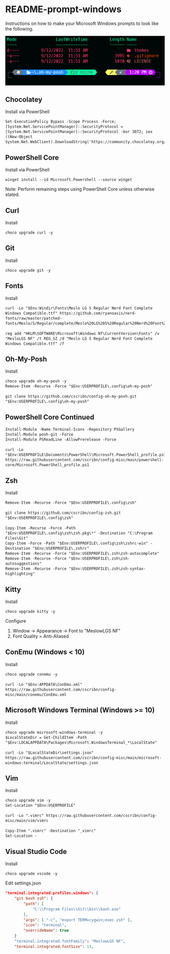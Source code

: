# README-prompt-windows

Instructions on how to make your Microsoft Windows prompts to look like the following.

![prompt](./images/prompt.png)

## Chocolatey

Install via PowerShell

```pwsh
Set-ExecutionPolicy Bypass -Scope Process -Force; [System.Net.ServicePointManager]::SecurityProtocol = [System.Net.ServicePointManager]::SecurityProtocol -bor 3072; iex ((New-Object System.Net.WebClient).DownloadString('https://community.chocolatey.org/install.ps1'))
```

## PowerShell Core

Install via PowerShell

```pwsh
winget install --id Microsoft.Powershell --source winget
```

Note: Perform remaining steps using PowerShell Core unless otherwise stated.

## Curl

Install

```pwsh
choco upgrade curl -y
```

## Git

Install

```pwsh
choco upgrade git -y
```

## Fonts

Install

```pwsh
curl -Lo "$Env:Windir\Fonts\Meslo LG S Regular Nerd Font Complete Windows Compatible.ttf" https://github.com/ryanoasis/nerd-fonts/raw/master/patched-fonts/Meslo/S/Regular/complete/Meslo%20LG%20S%20Regular%20Nerd%20Font%20Complete%20Windows%20Compatible.ttf

reg add "HKLM\SOFTWARE\Microsoft\Windows NT\CurrentVersion\Fonts" /v "MesloLGS NF" /t REG_SZ /d "Meslo LG S Regular Nerd Font Complete Windows Compatible.ttf" /f
```

## Oh-My-Posh

Install

```pwsh
choco upgrade oh-my-posh -y
Remove-Item -Recurse -Force "$Env:USERPROFILE\.config\oh-my-posh"

git clone https://github.com/cscribn/config-oh-my-posh.git  "$Env:USERPROFILE\.config\oh-my-posh"
```

## PowerShell Core Continued

```pwsh
Install-Module -Name Terminal-Icons -Repository PSGallery
Install-Module posh-git -Force
Install-Module PSReadLine -AllowPrerelease -Force

curl -Lo "$Env:USERPROFILE\Documents\PowerShell\Microsoft.PowerShell_profile.ps1" https://raw.githubusercontent.com/cscribn/config-misc/main/powershell-core/Microsoft.PowerShell_profile.ps1
```

## Zsh

Install

```pwsh
Remove-Item -Recurse -Force "$Env:USERPROFILE\.config\zsh"

git clone https://github.com/cscribn/config-zsh.git  "$Env:USERPROFILE\.config\zsh"

Copy-Item -Recurse -Force -Path "$Env:USERPROFILE\.config\zsh\zsh.pkg\*" -Destination "C:\Program Files\Git"
Copy-Item -Force -Path "$Env:USERPROFILE\.config\zsh\zshrc-win" -Destination "$Env:USERPROFILE\.zshrc"
Remove-Item -Recurse -Force "$Env:USERPROFILE\.zsh\zsh-autocomplete"
Remove-Item -Recurse -Force "$Env:USERPROFILE\.zsh\zsh-autosuggestions"
Remove-Item -Recurse -Force "$Env:USERPROFILE\.zsh\zsh-syntax-highlighting"
```

## Kitty

Install

```pwsh
choco upgrade kitty -y
```

Configure

1. Window -> Appearance -> Font to "MeslowLGS NF"
1. Font Quality = Anti-Aliased

## ConEmu (Windows < 10)

Install

```pwsh
choco upgrade conemu -y

curl -Lo "$Env:APPDATA\ConEmu.xml" https://raw.githubusercontent.com/cscribn/config-misc/main/conemu/ConEmu.xml
```

## Microsoft Windows Terminal (Windows >= 10)

Install

```pwsh
choco upgrade microsoft-windows-terminal -y
$LocalStateDir = Get-ChildItem -Path "$Env:LOCALAPPDATA\Packages\Microsoft.WindowsTerminal_*\LocalState"

curl -Lo "$LocalStateDir\settings.json" https://raw.githubusercontent.com/cscribn/config-misc/main/microsoft-windows-terminal/LocalState/settings.json
```

## Vim

Install

```pwsh
choco upgrade vim -y
Set-Location "$Env:USERPROFILE"

curl -Lo ".vimrc" https://raw.githubusercontent.com/cscribn/config-misc/main/vim/vimrc

Copy-Item ".vimrc" -Destination "_vimrc"
Set-Location -
```

## Visual Studio Code

Install

```pwsh
choco upgrade vscode -y
```

Edit settings.json

```json
"terminal.integrated.profiles.windows": {
    "git bash zsh": {
        "path": [
            "C:\\Program Files\\Git\\bin\\bash.exe"
        ],
        "args": [ "-c", "export TERM=cygwin;exec zsh" ],
        "icon": "terminal",
        "overrideName": true
    }
    "terminal.integrated.fontFamily": "MeslowLGS NF",
    "terminal.integrated.fontSize": 13,
```
